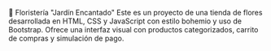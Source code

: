 🌸 Floristería "Jardín Encantado"
Este es un proyecto de una tienda de flores desarrollada en HTML, CSS y JavaScript con estilo bohemio y uso de Bootstrap. Ofrece una interfaz visual con productos categorizados, carrito de compras y simulación de pago.
